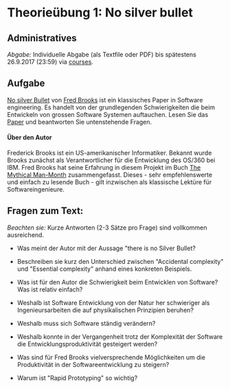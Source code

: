 # Theorie&uuml;bung 1:  No silver bullet

## Administratives

*Abgabe:* Individuelle Abgabe (als Textfile oder PDF) bis sp&auml;testens 26.9.2017 (23:59) via [courses](https://courses.cs.unibas.ch). 



## Aufgabe


 [No silver Bullet](http://worrydream.com/refs/Brooks-NoSilverBullet.pdf) von [Fred Brooks](https://en.wikipedia.org/wiki/Fred_Brooks)  ist ein klassisches Paper in Software engineering. Es handelt von der grundlegenden Schwierigkeiten die beim Entwickeln von grossen Software Systemen auftauchen. Lesen Sie das [Paper](http://worrydream.com/refs/Brooks-NoSilverBullet.pdf) und beantworten Sie untenstehende Fragen. 


#### &Uuml;ber den Autor

Frederick Brooks ist ein US-amerikanischer Informatiker. Bekannt wurde Brooks zunächst als Verantwortlicher für die Entwicklung des OS/360 bei IBM. Fred Brooks hat seine Erfahrung in diesem Projekt im Buch [The Mythical Man-Month](https://en.wikipedia.org/wiki/The_Mythical_Man-Month) zusammengefasst. Dieses - sehr empfehlenswerte und einfach zu lesende Buch - gilt inzwischen als klassische Lekt&uuml;re f&uuml;r Softwareingenieure.


## Fragen zum Text:

*Beachten sie:* Kurze Antworten (2-3 S&auml;tze pro Frage) sind vollkommen ausreichend.  


* Was meint der Autor mit der Aussage "there is no Silver Bullet?

* Beschreiben sie kurz den Unterschied zwischen "Accidental complexity" und "Essential complexity" anhand eines konkreten Beispiels.

* Was ist f&uuml;r den Autor die Schwierigkeit beim Entwicklen von Software? Was ist relativ einfach?

* Weshalb ist Software Entwicklung von der Natur her schwieriger als Ingenieursarbeiten die auf physikalischen Prinzipien beruhen?

* Weshalb muss sich Software st&auml;ndig ver&auml;ndern?

* Weshalb konnte in der Vergangenheit trotz der Komplexit&auml;t der Software die Entwicklungsproduktivit&auml;t gesteigert werden?

* Was sind f&uuml;r Fred Brooks vielversprechende M&ouml;glichkeiten um die Produktivit&auml;t in der Softwareentwicklung zu steigern?

* Warum ist "Rapid Prototyping" so wichtig?
